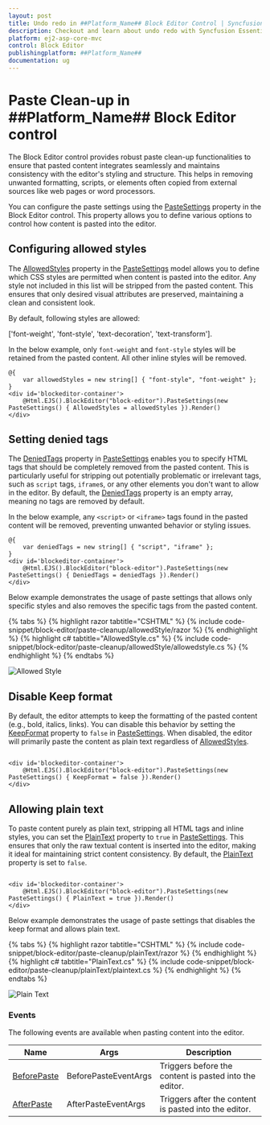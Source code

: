 ```yaml
---
layout: post
title: Undo redo in ##Platform_Name## Block Editor Control | Syncfusion
description: Checkout and learn about undo redo with Syncfusion Essential ##Platform_Name## BlockEditor control, its elements, and more details.
platform: ej2-asp-core-mvc
control: Block Editor
publishingplatform: ##Platform_Name##
documentation: ug
---
```


# Paste Clean-up in ##Platform_Name## Block Editor control

The Block Editor control provides robust paste clean-up functionalities to ensure that pasted content integrates seamlessly and maintains consistency with the editor's styling and structure. This helps in removing unwanted formatting, scripts, or elements often copied from external sources like web pages or word processors.

You can configure the paste settings using the [PasteSettings](https://help.syncfusion.com/cr/aspnetmvc-js2/Syncfusion.EJ2.BlockEditor.PasteSettings.html) property in the Block Editor control. This property allows you to define various options to control how content is pasted into the editor.

## Configuring allowed styles

The [AllowedStyles](https://help.syncfusion.com/cr/aspnetmvc-js2/Syncfusion.EJ2.BlockEditor.PasteSettings.html#Syncfusion_EJ2_BlockEditor_PasteSettings_AllowedStyles) property in the [PasteSettings](https://help.syncfusion.com/cr/aspnetmvc-js2/Syncfusion.EJ2.BlockEditor.PasteSettings.html) model allows you to define which CSS styles are permitted when content is pasted into the editor. Any style not included in this list will be stripped from the pasted content. This ensures that only desired visual attributes are preserved, maintaining a clean and consistent look.

By default, following styles are allowed:

['font-weight', 'font-style', 'text-decoration', 'text-transform'].

In the below example, only `font-weight` and `font-style` styles will be retained from the pasted content. All other inline styles will be removed.

```cshtml
@{
    var allowedStyles = new string[] { "font-style", "font-weight" };
}
<div id='blockeditor-container'>
    @Html.EJS().BlockEditor("block-editor").PasteSettings(new PasteSettings() { AllowedStyles = allowedStyles }).Render()
</div>
```

## Setting denied tags

The [DeniedTags](https://help.syncfusion.com/cr/aspnetmvc-js2/Syncfusion.EJ2.BlockEditor.PasteSettings.html#Syncfusion_EJ2_BlockEditor_PasteSettings_DeniedTags) property in [PasteSettings](https://help.syncfusion.com/cr/aspnetmvc-js2/Syncfusion.EJ2.BlockEditor.PasteSettings.html) enables you to specify HTML tags that should be completely removed from the pasted content. This is particularly useful for stripping out potentially problematic or irrelevant tags, such as `script` tags, `iframe`s, or any other elements you don't want to allow in the editor. By default, the [DeniedTags](https://help.syncfusion.com/cr/aspnetmvc-js2/Syncfusion.EJ2.BlockEditor.PasteSettings.html#Syncfusion_EJ2_BlockEditor_PasteSettings_DeniedTags) property is an empty array, meaning no tags are removed by default.

In the below example, any `<script>` or `<iframe>` tags found in the pasted content will be removed, preventing unwanted behavior or styling issues.

```cshtml
@{
    var deniedTags = new string[] { "script", "iframe" };
}
<div id='blockeditor-container'>
    @Html.EJS().BlockEditor("block-editor").PasteSettings(new PasteSettings() { DeniedTags = deniedTags }).Render()
</div>
```

Below example demonstrates the usage of paste settings that allows only specific styles and also removes the specific tags from the pasted content.

{% tabs %}
{% highlight razor tabtitle="CSHTML" %}
{% include code-snippet/block-editor/paste-cleanup/allowedStyle/razor %}
{% endhighlight %}
{% highlight c# tabtitle="AllowedStyle.cs" %}
{% include code-snippet/block-editor/paste-cleanup/allowedStyle/allowedstyle.cs %}
{% endhighlight %}
{% endtabs %}

![Allowed Style](images/allowedStyles.png)

## Disable Keep format

By default, the editor attempts to keep the formatting of the pasted content (e.g., bold, italics, links). You can disable this behavior by setting the [KeepFormat](https://help.syncfusion.com/cr/aspnetmvc-js2/Syncfusion.EJ2.BlockEditor.PasteSettings.html#Syncfusion_EJ2_BlockEditor_PasteSettings_KeepFormat) property to `false` in [PasteSettings](https://help.syncfusion.com/cr/aspnetmvc-js2/Syncfusion.EJ2.BlockEditor.PasteSettings.html). When disabled, the editor will primarily paste the content as plain text regardless of [AllowedStyles](https://help.syncfusion.com/cr/aspnetmvc-js2/Syncfusion.EJ2.BlockEditor.PasteSettings.html#Syncfusion_EJ2_BlockEditor_PasteSettings_AllowedStyles).

```cshtml

<div id='blockeditor-container'>
    @Html.EJS().BlockEditor("block-editor").PasteSettings(new PasteSettings() { KeepFormat = false }).Render()
</div>

```

## Allowing plain text

To paste content purely as plain text, stripping all HTML tags and inline styles, you can set the [PlainText](https://help.syncfusion.com/cr/aspnetmvc-js2/Syncfusion.EJ2.BlockEditor.PasteSettings.html#Syncfusion_EJ2_BlockEditor_PasteSettings_PlainText) property to `true` in [PasteSettings](https://help.syncfusion.com/cr/aspnetmvc-js2/Syncfusion.EJ2.BlockEditor.PasteSettings.html). This ensures that only the raw textual content is inserted into the editor, making it ideal for maintaining strict content consistency. By default, the [PlainText](https://help.syncfusion.com/cr/aspnetmvc-js2/Syncfusion.EJ2.BlockEditor.PasteSettings.html#Syncfusion_EJ2_BlockEditor_PasteSettings_PlainText) property is set to `false`.

```cshtml

<div id='blockeditor-container'>
    @Html.EJS().BlockEditor("block-editor").PasteSettings(new PasteSettings() { PlainText = true }).Render()
</div>

```

Below example demonstrates the usage of paste settings that disables the keep format and allows plain text.

{% tabs %}
{% highlight razor tabtitle="CSHTML" %}
{% include code-snippet/block-editor/paste-cleanup/plainText/razor %}
{% endhighlight %}
{% highlight c# tabtitle="PlainText.cs" %}
{% include code-snippet/block-editor/paste-cleanup/plainText/plaintext.cs %}
{% endhighlight %}
{% endtabs %}

![Plain Text](images/plainText.png)

### Events

The following events are available when pasting content into the editor.

|Name|Args|Description|
|---|---|---|
|[BeforePaste](https://help.syncfusion.com/cr/aspnetmvc-js2/Syncfusion.EJ2.BlockEditor.BlockEditor.html#Syncfusion_EJ2_BlockEditor_BlockEditor_BeforePaste)|BeforePasteEventArgs|Triggers before the content is pasted into the editor.|
|[AfterPaste](https://help.syncfusion.com/cr/aspnetmvc-js2/Syncfusion.EJ2.BlockEditor.BlockEditor.html#Syncfusion_EJ2_BlockEditor_BlockEditor_AfterPaste)|AfterPasteEventArgs|Triggers after the content is pasted into the editor.|
